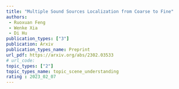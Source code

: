 ```yaml
---  
title: "Multiple Sound Sources Localization from Coarse to Fine"  
authors:  
 - Ruoxuan Feng 
 - Wenke Xia
 - Di Hu 
publication_types: ["3"]  
publication: Arxiv 
publication_types_name: Preprint
url_pdf: https://arxiv.org/abs/2302.03533 
# url_code:  
topic_types: ["2"]
topic_types_name: topic_scene_understanding
rating : 2023_02_07
---  
```

